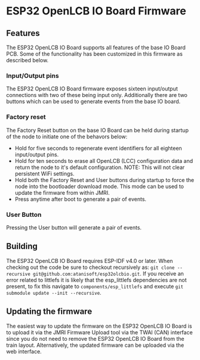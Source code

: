 # ESP32 OpenLCB IO Board Firmware

## Features

The ESP32 OpenLCB IO Board supports all features of the base IO Board PCB. Some
of the functionality has been customized in this firmware as described below.

### Input/Output pins

The ESP32 OpenLCB IO Board firmware exposes sixteen input/output connections with
two of these being input only. Additionally there are two buttons which can be
used to generate events from the base IO board.

### Factory reset

The Factory Reset button on the base IO Board can be held during startup of the
node to initiate one of the behavors below:

* Hold for five seconds to regenerate event identifiers for all eighteen
input/output pins.
* Hold for ten seconds to erase all OpenLCB (LCC) configuration data and return
the node to it's default configuration. NOTE: This will not clear persistent
WiFi settings.
* Hold both the Factory Reset and User buttons during startup to force the node
into the bootloader download mode. This mode can be used to update the firmware
from within JMRI.
* Press anytime after boot to generate a pair of events.

### User Button

Pressing the User button will generate a pair of events.

## Building

The ESP32 OpenLCB IO Board requires ESP-IDF v4.0 or later. When checking out the
code be sure to checkout recursively as:
`git clone --recursive git@github.com:atanisoft/esp32olcbio.git`.
If you receive an error related to littlefs it is likely that the esp_littlefs
dependencies are not present, to fix this navigate to `components/esp_littlefs`
and execute `git submodule update --init --recursive`.

## Updating the firmware

The easiest way to update the firmware on the ESP32 OpenLCB IO Board is to upload
it via the JMRI Firmware Upload tool via the TWAI (CAN) interface since you do not
need to remove the ESP32 OpenLCB IO Board from the train layout. Alternatively,
the updated firmware can be uploaded via the web interface.
